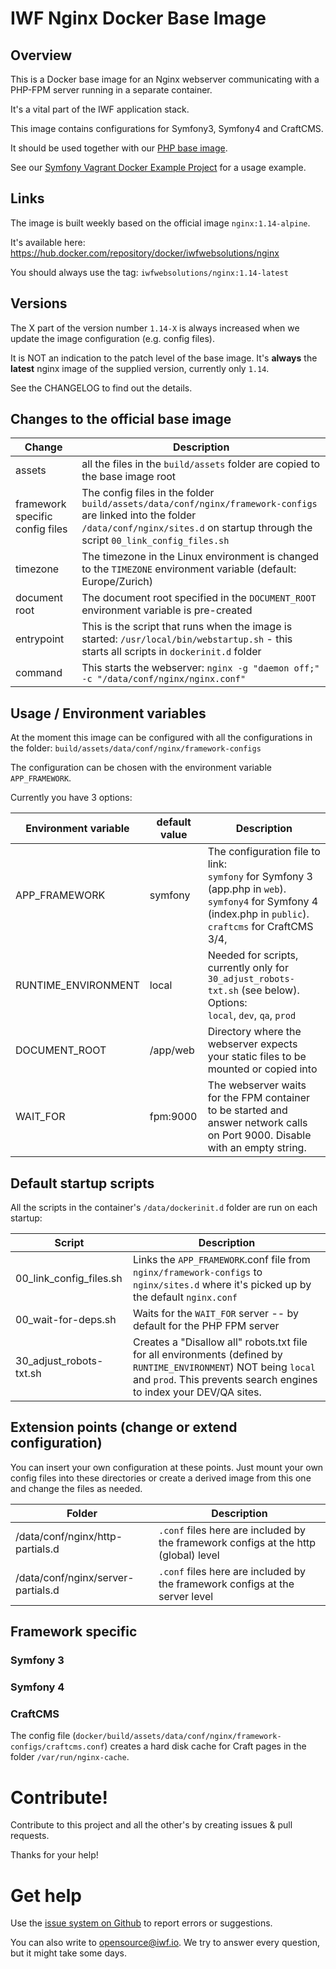 # IWF Nginx Docker Base Image


## Overview

This is a Docker base image for an Nginx webserver communicating with a PHP-FPM server running in a separate
container.

It's a vital part of the IWF application stack.

This image contains configurations for Symfony3, Symfony4 and CraftCMS.

It should be used together with our [PHP base image](https://hub.docker.com/repository/docker/iwfwebsolutions/phpfpm). 

See our [Symfony Vagrant Docker Example Project](https://github.com/iwf-web/symfony-vagrant-docker-example) for a usage example.


## Links

The image is built weekly based on the official image `nginx:1.14-alpine`.

It's available here: https://hub.docker.com/repository/docker/iwfwebsolutions/nginx

You should always use the tag: `iwfwebsolutions/nginx:1.14-latest`


## Versions

The X part of the version number `1.14-X` is always increased when we update the image configuration (e.g. config files).

It is NOT an indication to the patch level of the base image. It's **always** the **latest** nginx image of the supplied version, 
currently only `1.14`.

See the CHANGELOG to find out the details.


## Changes to the official base image

Change     | Description
-----------|--------------
assets     | all the files in the `build/assets` folder are copied to the base image root
framework specific config files  |  The config files in the folder `build/assets/data/conf/nginx/framework-configs` are linked into the folder `/data/conf/nginx/sites.d` on startup through the script `00_link_config_files.sh`
timezone   | The timezone in the Linux environment is changed to the `TIMEZONE` environment variable (default: Europe/Zurich)
document root | The document root specified in the `DOCUMENT_ROOT` environment variable is pre-created
entrypoint  | This is the script that runs when the image is started: `/usr/local/bin/webstartup.sh` - this starts all scripts in `dockerinit.d` folder
command    | This starts the webserver: `nginx -g "daemon off;" -c "/data/conf/nginx/nginx.conf"`


 
## Usage / Environment variables

At the moment this image can be configured with all the configurations in the folder: `build/assets/data/conf/nginx/framework-configs`

The configuration can be chosen with the environment variable `APP_FRAMEWORK`. 

Currently you have 3 options:

Environment variable  | default value  | Description
----------------------|----------------|---------------
APP_FRAMEWORK         | symfony        | The configuration file to link:<br>`symfony` for Symfony 3 (app.php in `web`).<br>`symfony4` for Symfony 4 (index.php in `public`).<br>`craftcms` for CraftCMS 3/4,
RUNTIME_ENVIRONMENT   | local          | Needed for scripts, currently only for `30_adjust_robots-txt.sh` (see below). Options:<br>`local`, `dev`, `qa`, `prod`
DOCUMENT_ROOT         | /app/web       | Directory where the webserver expects your static files to be mounted or copied into
WAIT_FOR              | fpm:9000       | The webserver waits for the FPM container to be started and answer network calls on Port 9000. Disable with an empty string.


## Default startup scripts

All the scripts in the container's `/data/dockerinit.d` folder are run on each startup:

Script       |     Description
-------------|--------------------
00_link_config_files.sh   |  Links the `APP_FRAMEWORK`.conf file from `nginx/framework-configs` to `nginx/sites.d` where it's picked up by the default `nginx.conf`
00_wait-for-deps.sh   | Waits for the `WAIT_FOR` server -- by default for the PHP FPM server
30_adjust_robots-txt.sh  | Creates a "Disallow all" robots.txt file for all environments (defined by `RUNTIME_ENVIRONMENT`) NOT being `local` and `prod`. This prevents search engines to index your DEV/QA sites.


## Extension points (change or extend configuration)

You can insert your own configuration at these points. Just mount your own config files into these directories or create a derived image from this one and change the files as needed.

Folder      | Description
------------|-------------
/data/conf/nginx/http-partials.d   | `.conf` files here are included by the framework configs at the http (global) level
/data/conf/nginx/server-partials.d  | `.conf` files here are included by the framework configs at the server level


## Framework specific

### Symfony 3

### Symfony 4

### CraftCMS

The config file (`docker/build/assets/data/conf/nginx/framework-configs/craftcms.conf`) creates a hard disk cache for Craft pages
in the folder `/var/run/nginx-cache`.



# Contribute!

Contribute to this project and all the other's by creating issues & pull requests.

Thanks for your help!


# Get help

Use the [issue system on Github](https://github.com/iwf-web/docker-nginx) to report errors or suggestions.

You can also write to opensource@iwf.io. We try to answer every question, but it might take some days.

 
